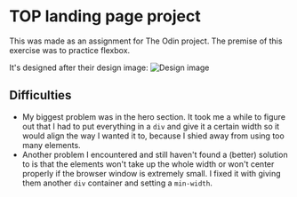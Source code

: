 # TOP landing page project
This was made as an assignment for The Odin project. The premise of this exercise was to practice flexbox.

It's designed after their design image:
![Design image](https://cdn.statically.io/gh/TheOdinProject/curriculum/main/foundations/html_css/project/odin-project.png)

## Difficulties

- My biggest problem was in the hero section. It took me a while to figure out that I had to put everything in a `div` and give it a certain width so it would align the way I wanted it to, because I shied away from using too many elements.
- Another problem I encountered and still haven't found a (better) solution to is that the elements won't take up the whole width or won't center properly if the browser window is extremely small. I fixed it with giving them another `div` container and setting a `min-width`.